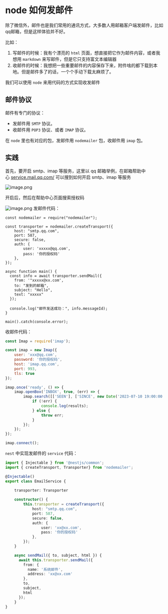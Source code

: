 # node 如何发邮件

除了微信外，邮件也是我们常用的通讯方式，大多数人用邮箱客户端发邮件，比如qq邮箱，但是这样体验并不好。

比如：

1. 写邮件的时候：我有个漂亮的 `html` 页面，想直接把它作为邮件内容，或者我想用 `markdown` 来写邮件，但是它只支持富文本编辑器
2. 收邮件的时候：我想把一些重要邮件的内容保存下来，附件啥的都下载到本地。但是邮件多了的话，一个个手动下载太麻烦了。

我们可以使用 `node` 来用代码的方式实现收发邮件

## 邮件协议

邮件有专门的协议：

- 发邮件用 `SMTP` 协议。
- 收邮件用 `POP3` 协议、或者 `IMAP` 协议。

在 `node` 里也有对应的包，发邮件用 `nodemailer` 包，收邮件用 `imap` 包。

## 实践

首先，要开启 smtp、imap 等服务，这里以 qq 邮箱举例，在邮箱帮助中心 [service.mail.qq.com/](https://link.juejin.cn/?target=https%3A%2F%2Fservice.mail.qq.com%2F "https://service.mail.qq.com/") 可以搜到如何开启 smtp、imap 等服务

![image.png](https://codertzm.oss-cn-chengdu.aliyuncs.com/20241020132812.png)

开启后，然后在帮助中心页面搜索授权码

![image.png](https://codertzm.oss-cn-chengdu.aliyuncs.com/20241020133052.png)
发邮件代码：

```JS
const nodemailer = require("nodemailer");

const transporter = nodemailer.createTransport({
    host: "smtp.qq.com",
    port: 587,
    secure: false,
    auth: {
        user: 'xxxxx@qq.com',
        pass: '你的授权码'
    },
});

async function main() {
  const info = await transporter.sendMail({
    from: '"xxxxx@xx.com',
    to: "发到的邮箱",
    subject: "Hello", 
    text: "xxxxx"
  });

  console.log("邮件发送成功：", info.messageId);
}

main().catch(console.error);
```

收邮件代码：

```js
const Imap = require('imap');

const imap = new Imap({
    user: 'xxx@qq.com',
    password: '你的授权码',
    host: 'imap.qq.com',
    port: 993,
    tls: true
});

imap.once('ready', () => {
    imap.openBox('INBOX', true, (err) => {
        imap.search([['SEEN'], ['SINCE', new Date('2023-07-10 19:00:00').toLocaleString()]], (err, results) => {
            if (!err) {
                console.log(results);
            } else {
                throw err;
            }
        });
    });
});

imap.connect();
```

`nest` 中实现发邮件的 `service` 代码：

```ts
import { Injectable } from '@nestjs/common';
import { createTransport, Transporter} from 'nodemailer';

@Injectable()
export class EmailService {

    transporter: Transporter
    
    constructor() {
        this.transporter = createTransport({
            host: "smtp.qq.com",
            port: 587,
            secure: false,
            auth: {
                user: 'xx@xx.com',
                pass: '你的授权码'
            },
        });
    }

    async sendMail({ to, subject, html }) {
      await this.transporter.sendMail({
        from: {
          name: '系统邮件',
          address: 'xx@xx.com'
        },
        to,
        subject,
        html
      });
    }
}
```